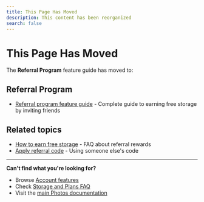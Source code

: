 ```yaml
---
title: This Page Has Moved
description: This content has been reorganized
search: false
---
```


# This Page Has Moved

The **Referral Program** feature guide has moved to:

## Referral Program

- [Referral program feature guide](/photos/features/account/referral-program/) - Complete guide to earning free storage by inviting friends

## Related topics

- [How to earn free storage](/photos/faq/storage-and-plans#referral-storage) - FAQ about referral rewards
- [Apply referral code](/photos/faq/storage-and-plans#apply-referral-code) - Using someone else's code

---

**Can't find what you're looking for?**

- Browse [Account features](/photos/features/account/family-plans)
- Check [Storage and Plans FAQ](/photos/faq/storage-and-plans)
- Visit the [main Photos documentation](/photos/)
